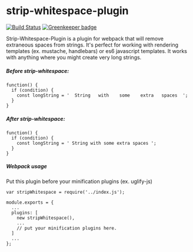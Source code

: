 # strip-whitespace-plugin

[![Build Status](https://travis-ci.org/markis/strip-whitespace-plugin.svg?branch=master)](https://travis-ci.org/markis/strip-whitespace-plugin) [![Greenkeeper badge](https://badges.greenkeeper.io/markis/strip-whitespace-plugin.svg)](https://greenkeeper.io/)

Strip-Whitespace-Plugin is a plugin for webpack that will remove extraneous spaces from strings. It's perfect for working with rendering templates (ex. mustache, handlebars) or es6 javascript templates. It works with anything where you might create very long strings.

##### Before strip-whitespace:
```
function() {
  if (condition) {
    const longString = '  String   with    some    extra   spaces  ';
  }
}
```

##### After strip-whitespace:
```
function() {
  if (condition) {
    const longString = ' String with some extra spaces ';
  }
}
```

##### Webpack usage

Put this plugin before your minification plugins (ex. uglify-js)

```
var stripWhitespace = require('../index.js');

module.exports = {
  ...
  plugins: [
    new stripWhitespace(),
    ...
    // put your minification plugins here.
  ]
  ...
};

```
